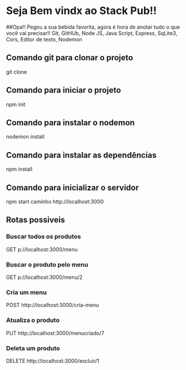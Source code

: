 # Seja Bem vindx ao Stack Pub!!

##Opa!! Pegou a sua bebida favorita, agora é hora de anotar tudo o que você vai precisar!!
Git,
GitHUb,
Node JS,
Java Script,
Express,
SqLite3,
Cors,
Editor de texto,
Nodemon

## Comando git para clonar o projeto
git clone <caminho do arquivo>

## Comando para iniciar o projeto
npm init

## Comando para instalar o nodemon
nodemon install

## Comando para instalar as dependências
npm install

## Comando para inicializar o servidor 
npm start
caminho http://localhost:3000

## Rotas possiveis
### Buscar todos os produtos
GET p://localhost:3000/menu
### Buscar o produto pelo menu
GET p://localhost:3000/menu/2
### Cria um menu
POST http://localhost:3000/cria-menu
### Atualiza o produto
PUT http://localhost:3000/menucriado/7
### Deleta um produto
DELETE http://localhost:3000/excluir/1

